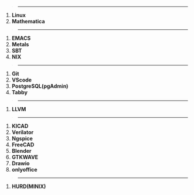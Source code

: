 >---
1. **Linux**
2. **Mathematica**
>---
1. **EMACS**
2. **Metals**
3. **SBT**
4. **NIX**
>---
1. **Git**
2. **VScode**
3. **PostgreSQL(pgAdmin)**
4. **Tabby**
>---
1. **LLVM**
>---
1.  **KICAD**
2.  **Verilator**
3.  **Ngspice**
4.  **FreeCAD**
5.  **Blender**
6.  **GTKWAVE**
7.  **Drawio**
8.  **onlyoffice**
>---
1.   **HURD(MINIX)**